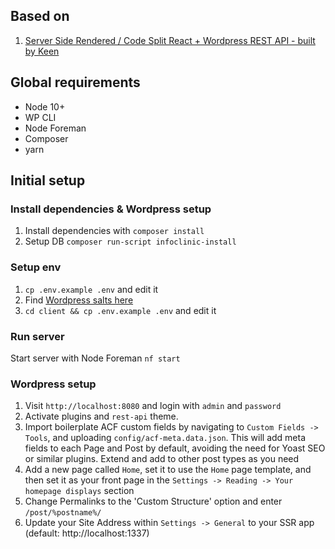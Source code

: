 ## Based on 

1. [Server Side Rendered / Code Split React + Wordpress REST API - built by Keen](https://github.com/keen-studio/react-wp-rest)

## Global requirements

 - Node 10+
 - WP CLI
 - Node Foreman
 - Composer
 - yarn
 
 ## Initial setup
 
 ### Install dependencies & Wordpress setup
 
 1. Install dependencies with `composer install`
 2. Setup DB `composer run-script infoclinic-install`
 
 ### Setup env
 
 1. `cp .env.example .env` and edit it
 2. Find [Wordpress salts here](https://api.wordpress.org/secret-key/1.1/salt/)
 3. `cd client && cp .env.example .env` and edit it
 
 ### Run server
 
Start server with Node Foreman `nf start`

### Wordpress setup

1. Visit `http://localhost:8080` and login with `admin` and `password`
2. Activate plugins and `rest-api` theme.
3. Import boilerplate ACF custom fields by navigating to `Custom Fields -> Tools`, and uploading `config/acf-meta.data.json`.  This will add meta fields to each Page and Post by default, avoiding the need for Yoast SEO or similar plugins.  Extend and add to other post types as you need
4. Add a new page called `Home`, set it to use the `Home` page template, and then set it as your front page in the `Settings -> Reading -> Your homepage displays` section
5. Change Permalinks to the 'Custom Structure' option and enter `/post/%postname%/`
6. Update your Site Address within `Settings -> General` to your SSR app (default: http://localhost:1337)

 
 
 
 